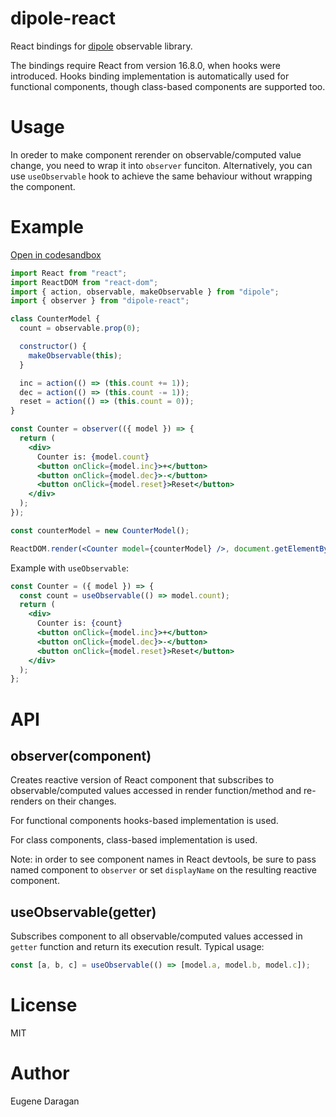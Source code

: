 # dipole-react

React bindings for [dipole](https://github.com/zheksoon/dipole) observable library.

The bindings require React from version 16.8.0, when hooks were introduced. Hooks binding implementation is automatically used for functional components, though class-based components are supported too.

# Usage

In oreder to make component rerender on observable/computed value change, you need to wrap it into `observer` funciton. Alternatively, you can use `useObservable` hook to achieve the same behaviour without wrapping the component.

# Example

[Open in codesandbox](https://codesandbox.io/s/dipole-react-example-counter-o4w64)

```jsx
import React from "react";
import ReactDOM from "react-dom";
import { action, observable, makeObservable } from "dipole";
import { observer } from "dipole-react";

class CounterModel {
  count = observable.prop(0);

  constructor() {
    makeObservable(this);
  }

  inc = action(() => (this.count += 1));
  dec = action(() => (this.count -= 1));
  reset = action(() => (this.count = 0));
}

const Counter = observer(({ model }) => {
  return (
    <div>
      Counter is: {model.count}
      <button onClick={model.inc}>+</button>
      <button onClick={model.dec}>-</button>
      <button onClick={model.reset}>Reset</button>
    </div>
  );
});

const counterModel = new CounterModel();

ReactDOM.render(<Counter model={counterModel} />, document.getElementById("root"));
```

Example with `useObservable`:

```jsx
const Counter = ({ model }) => {
  const count = useObservable(() => model.count);
  return (
    <div>
      Counter is: {count}
      <button onClick={model.inc}>+</button>
      <button onClick={model.dec}>-</button>
      <button onClick={model.reset}>Reset</button>
    </div>
  );
};
```

# API

## observer(component)

Creates reactive version of React component that subscribes to observable/computed values accessed in render function/method and re-renders on their changes.

For functional components hooks-based implementation is used.

For class components, class-based implementation is used.

Note: in order to see component names in React devtools, be sure to pass named component to `observer` or set `displayName` on the resulting reactive component.

## useObservable(getter)

Subscribes component to all observable/computed values accessed in `getter` function and return its execution result. Typical usage:

```js
const [a, b, c] = useObservable(() => [model.a, model.b, model.c]);
```

# License

MIT

# Author

Eugene Daragan
